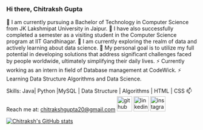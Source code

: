 ### Hi there, Chitraksh Gupta

🔭 I am currently pursuing a Bachelor of Technology in Computer Science from JK Lakshmipat University in Jaipur.
🔭 I have also successfully completed a semester as a visiting student in the Computer Science program at IIT Gandhinagar.
🔭 I am currently exploring the realm of data and actively learning about data science. 
💬 My personal goal is to utilize my full potential in developing solutions that address significant challenges faced by people worldwide, ultimately simplifying        their daily lives.
⚡ Currently working as an intern in field of Database management at CodeWick.
⚡ Learning Data Structure Algorithms and Data Science.

Skills: Java| Python |MySQL | Data Structure | Algorithms | HTML | CSS
📫 Reach me at: chitrakshgupta20@gmail.com
[<img src='https://cdn.jsdelivr.net/npm/simple-icons@3.0.1/icons/github.svg' alt='github' height='40'>](https://github.com/ChitrakshGupta)  [<img src='https://cdn.jsdelivr.net/npm/simple-icons@3.0.1/icons/linkedin.svg' alt='linkedin' height='40'>](https://www.linkedin.com/in/chitraksh7/)  [<img src='https://cdn.jsdelivr.net/npm/simple-icons@3.0.1/icons/instagram.svg' alt='instagram' height='40'>](https://www.instagram.com/chitrakshguptaofficial/)

[![Chitraksh's GitHub stats](https://github-readme-stats.vercel.app/api?username=ChitrakshGupta)](https://github.com/ChitrakshGupta/github-readme-stats)


<!--
**ChitrakshGupta/ChitrakshGupta** is a ✨ _special_ ✨ repository because its `README.md` (this file) appears on your GitHub profile.

Here are some ideas to get you started:

- 🔭 I’m currently working on ...
- 🌱 I’m currently learning ...
- 👯 I’m looking to collaborate on ...
- 🤔 I’m looking for help with ...
- 💬 Ask me about ...
- 📫 How to reach me: ...
- 😄 Pronouns: ...
- ⚡ Fun fact: ...
-->
